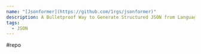 ```yaml
---
name: "[Jsonformer](https://github.com/1rgs/jsonformer)"
description: A Bulletproof Way to Generate Structured JSON from Language Models
tags:
  - JSON
---
```

#repo
